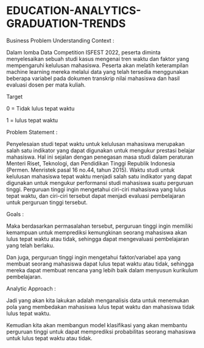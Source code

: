 # EDUCATION-ANALYTICS-GRADUATION-TRENDS
Business Problem Understanding
Context :

Dalam lomba Data Competition ISFEST 2022, peserta diminta menyelesaikan sebuah studi kasus mengenai tren waktu dan faktor yang mempengaruhi kelulusan mahasiswa. Peserta akan melatih keterampilan machine learning mereka melalui data yang telah tersedia menggunakan beberapa variabel pada dokumen transkrip nilai mahasiswa dan hasil evaluasi dosen per mata kuliah.

Target

0 = Tidak lulus tepat waktu

1 = lulus tepat waktu

Problem Statement :

Penyelesaian studi tepat waktu untuk kelulusan mahasiswa merupakan salah satu indikator yang dapat digunakan untuk mengukur prestasi belajar mahasiswa. Hal ini sejalan dengan penegasan masa studi dalam peraturan Menteri Riset, Teknologi, dan Pendidikan Tinggi Republik Indonesia (Permen. Menristek pasal 16 no.44, tahun 2015). Waktu studi untuk kelulusan mahasiswa tepat waktu menjadi salah satu indikator yang dapat digunakan untuk mengukur performansi studi mahasiswa suatu perguruan tinggi. Perguruan tinggi ingin mengetahui ciri-ciri mahasiswa yang lulus tepat waktu, dan ciri-ciri tersebut dapat menjadi evaluasi pembelajaran untuk perguruan tinggi tersebut.

Goals :

Maka berdasarkan permasalahan tersebut, perguruan tinggi ingin memiliki kemampuan untuk memprediksi kemungkinan seorang mahasiswa akan lulus tepat waktu atau tidak, sehingga dapat mengevaluasi pembelajaran yang telah berlaku.

Dan juga, perguruan tinggi ingin mengetahui faktor/variabel apa yang membuat seorang mahasiswa dapat lulus tepat waktu atau tidak, sehingga mereka dapat membuat rencana yang lebih baik dalam menyusun kurikulum pembelajaran.

Analytic Approach :

Jadi yang akan kita lakukan adalah menganalisis data untuk menemukan pola yang membedakan mahasiswa lulus tepat waktu dan mahasiswa tidak lulus tepat waktu.

Kemudian kita akan membangun model klasifikasi yang akan membantu perguruan tinggi untuk dapat memprediksi probabilitas seorang mahasiswa untuk lulus tepat waktu atau tidak.
